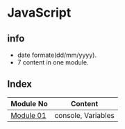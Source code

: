 # JavaScript

## info

* date formate(dd/mm/yyyy).
* 7 content in one module.

## Index

Module No   |   Content
------------|--------------
[Module 01](Module01/README.md) | console, Variables
